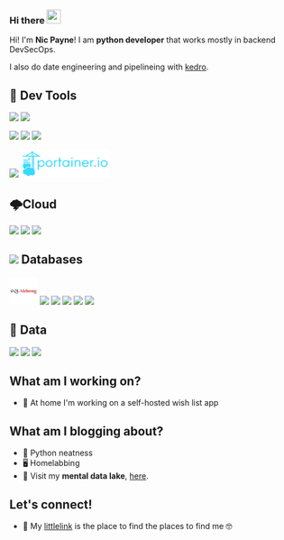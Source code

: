 ### Hi there <a href="https://www.pype.dev/"><img src="https://media.giphy.com/media/hvRJCLFzcasrR4ia7z/giphy.gif" width="25px" height="25px"></a>

Hi! I'm **Nic Payne**! I am **python developer** that works mostly in backend DevSecOps.

I also do date engineering and pipelineing with [kedro](https://kedro.org/).

## :snake: Dev Tools
<code><a href="https://neovim.io/" target="_blank"><img height="50" src="https://www.vectorlogo.zone/logos/vim/vim-ar21.svg"></a></code>
<code><a href="https://github.com/i3/i3" target="_blank"><img height="50" src="https://upload.wikimedia.org/wikipedia/commons/2/27/I3_window_manager_logo.svg"></a></code>

<code><a href="https://www.python.org/" target="_blank"><img height="50" src="https://www.vectorlogo.zone/logos/python/python-ar21.svg"></a></code>
<code><a href="https://jupyter.org/" target="_blank"><img height="50" src="https://www.vectorlogo.zone/logos/jupyter/jupyter-ar21.svg"></a></code>
<code><a href="https://git-scm.com/" target="_blank"><img height="50" src="https://www.vectorlogo.zone/logos/git-scm/git-scm-ar21.svg"></a></code>

<code><a href="https://www.docker.com/" target="_blank"><img height="50" src="https://www.vectorlogo.zone/logos/docker/docker-ar21.svg"></a></code>
<code><a href="https://www.portainer.io/" target="_blank"><img height="50" src="https://raw.githubusercontent.com/cncf/landscape/625b5dfbbb7e988147bea8f84c39fe2ac7142d3a/hosted_logos/portainer.svg"></a></code>

##   🌩Cloud 
<!-- <code><a href="https://aws.amazon.com/" target="_blank"><img height="50" src="https://www.vectorlogo.zone/logos/amazon_aws/amazon_aws-ar21.svg"></a></code> -->
<code><a href="https://aws.amazon.com/" target="_blank"><img height="50" src="https://raw.githubusercontent.com/get-icon/geticon/fc0f660daee147afb4a56c64e12bde6486b73e39/icons/aws-s3.svg"></a></code>
<code><a href="https://aws.amazon.com/" target="_blank"><img height="50" src="https://raw.githubusercontent.com/gilbarbara/logos/80c549990a0f513dcbaf3c9eab6a1a620df76088/logos/aws-batch.svg"></a></code>
<code><a href="https://aws.amazon.com/" target="_blank"><img height="50" src="https://raw.githubusercontent.com/gilbarbara/logos/80c549990a0f513dcbaf3c9eab6a1a620df76088/logos/aws-eventbridge.svg"></a></code>

## <img src="https://external-content.duckduckgo.com/iu/?u=https%3A%2F%2Flogodix.com%2Flogo%2F1164330.png&f=1&nofb=1)" width="40" > Databases
<code><a href="" target="_blank"><img height="50" src="https://raw.githubusercontent.com/devicons/devicon/1119b9f84c0290e0f0b38982099a2bd027a48bf1/icons/sqlalchemy/sqlalchemy-original-wordmark.svg"></a></code>
<code><a href="" target="_blank"><img height="50" src="https://www.vectorlogo.zone/logos/snowflake/snowflake-ar21.svg"></a></code>
<code><a href="https://www.mysql.com/" target="_blank"><img height="50" src="https://www.vectorlogo.zone/logos/mysql/mysql-ar21.svg"></a></code>
<code><a href="https://www.sqlite.org/" target="_blank"><img height="50" src="https://www.vectorlogo.zone/logos/sqlite/sqlite-ar21.svg"></a></code>
<code><a href="https://www.oracle.org/" target="_blank"><img height="50" src="https://www.vectorlogo.zone/logos/oracle/oracle-ar21.svg"></a></code>
<code><a href="" target="_blank"><img height="50" src="https://www.vectorlogo.zone/logos/sqlite/sqlite-ar21.svg"></a></code>

## 📜 Data
<code><a href="https://parquet.apache.org/" target="_blank"><img height="50" src="https://external-content.duckduckgo.com/iu/?u=https%3A%2F%2Fpbs.twimg.com%2Fprofile_images%2F474255479032385537%2FOGYr_m6J.jpeg&f=1&nofb=1"></a></code>
<code><a href="https://www.json.org/" target="_blank"><img height="50" src="https://www.vectorlogo.zone/logos/json/json-ar21.svg"></a></code>
<code><a href="https://yaml.org/" target="_blank"><img height="50" src="https://www.vectorlogo.zone/logos/yaml/yaml-icon.svg"></a></code>


## What am I working on?

-  💫 At home I'm working on a self-hosted wish list app

## What am I blogging about?

-   🐍 Python neatness 
-  🖥    Homelabbing
-   🎯 Visit my **mental data lake**, [here](https://pype.dev).
<!-- <p align="center"> -->
<!-- <img src="https://github.com/wanderindev/wanderindev/blob/master/assets/logo-primary.png" /> -->
<!-- </p> -->

<!-- ## What am I currently learning? -->

<!-- -  :school: I'm reviewing the topics of data structures, recursion, and algorithm, as a preparation for a technical interview. -->
        
<!-- ## Some helpful resources -->

<!-- - 🐕 [Flask Web Development](https://www.amazon.com/Flask-Web-Development-Developing-Applications-dp-1491991739/dp/1491991739/ref=mt_other?_encoding=UTF8&me=&qid=1596075644) is a great hands-on book by [Miguel Grinberg](https://www.linkedin.com/in/miguelgrinberg/) on building a web application using Flask.  It covers everything, from creating a virtual environment to application deployment.  I use Flask a lot, and I often refer to this book.  Miguel's [blog](https://blog.miguelgrinberg.com/) is also a great source of information. -->
<!-- - 🐍 [Effective Python](https://www.amazon.com/Effective-Python-Specific-Software-Development/dp/0134853989/ref=sr_1_3?dchild=1&keywords=effective+python&qid=1596076710&s=books&sr=1-3) by [Brett Slatkin](https://www.linkedin.com/in/bslatkin/) is a great book full of advice that will help anyone write better Python code.  The book contains a bunch of self-contained lessons that shine a light into the language strengths and expressiveness.  It is truly excellent! -->
<!-- - 🦈 [Essential SQLAlchemy](https://www.amazon.com/s?k=essential+sqlalchemy&i=stripbooks&crid=2XVVALUOWYFOM&sprefix=essential+sql%2Cstripbooks%2C243&ref=nb_sb_ss_i_1_13) by [Jason Myers](https://www.linkedin.com/in/jasonamyers/) and [Rick Copeland](https://www.linkedin.com/in/rickcopeland/) covers everything you need to know about this useful library in less than 200 pages, including the SQLALchemy core, the SQLAlchemy ORM, Alembic, and a short cookbook. -->
<!-- - 🐘 [Six-Step Relational Database Design](https://www.amazon.com/Six-Step-Relational-Database-Design-development/dp/1481942727/ref=sr_1_1?dchild=1&keywords=six+step+relational+database+design&qid=1587265197&sr=8-1) by [Fidel A. Captain](https://www.fidelcaptain.com/) is an excellent practical book.  It covers the entire database design process from studying the customer's requirements to design implementation.  To illustrate each design step, the author uses three case studies of different degrees of complexity. -->
<!-- - :alarm_clock: [Cracking the Coding Interview](https://www.amazon.com/Cracking-Coding-Interview-Programming-Questions/dp/0984782850/ref=sr_1_1?crid=2FD1OUTDC54F4&keywords=cracking+the+coding+interview&qid=1655494723&sprefix=crac%2Caps%2C919&sr=8-1). This book is pretty dense, but it's an excellent resource for preparing for a technical interview in any language. -->
## Let's connect!
-   🌱  My [littlelink](https://littlelink.paynepride.com) is the place to find the places to find me 🤓

